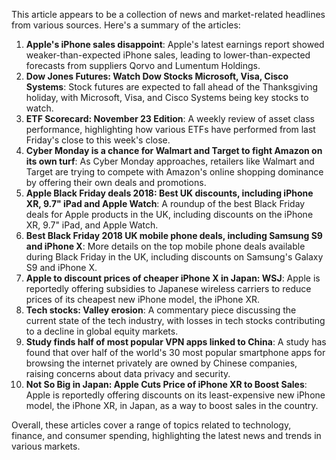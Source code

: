 This article appears to be a collection of news and market-related headlines from various sources. Here's a summary of the articles:

1. **Apple's iPhone sales disappoint**: Apple's latest earnings report showed weaker-than-expected iPhone sales, leading to lower-than-expected forecasts from suppliers Qorvo and Lumentum Holdings.
2. **Dow Jones Futures: Watch Dow Stocks Microsoft, Visa, Cisco Systems**: Stock futures are expected to fall ahead of the Thanksgiving holiday, with Microsoft, Visa, and Cisco Systems being key stocks to watch.
3. **ETF Scorecard: November 23 Edition**: A weekly review of asset class performance, highlighting how various ETFs have performed from last Friday's close to this week's close.
4. **Cyber Monday is a chance for Walmart and Target to fight Amazon on its own turf**: As Cyber Monday approaches, retailers like Walmart and Target are trying to compete with Amazon's online shopping dominance by offering their own deals and promotions.
5. **Apple Black Friday deals 2018: Best UK discounts, including iPhone XR, 9.7&quot; iPad and Apple Watch**: A roundup of the best Black Friday deals for Apple products in the UK, including discounts on the iPhone XR, 9.7" iPad, and Apple Watch.
6. **Best Black Friday 2018 UK mobile phone deals, including Samsung S9 and iPhone X**: More details on the top mobile phone deals available during Black Friday in the UK, including discounts on Samsung's Galaxy S9 and iPhone X.
7. **Apple to discount prices of cheaper iPhone X in Japan: WSJ**: Apple is reportedly offering subsidies to Japanese wireless carriers to reduce prices of its cheapest new iPhone model, the iPhone XR.
8. **Tech stocks: Valley erosion**: A commentary piece discussing the current state of the tech industry, with losses in tech stocks contributing to a decline in global equity markets.
9. **Study finds half of most popular VPN apps linked to China**: A study has found that over half of the world's 30 most popular smartphone apps for browsing the internet privately are owned by Chinese companies, raising concerns about data privacy and security.
10. **Not So Big in Japan: Apple Cuts Price of iPhone XR to Boost Sales**: Apple is reportedly offering discounts on its least-expensive new iPhone model, the iPhone XR, in Japan, as a way to boost sales in the country.

Overall, these articles cover a range of topics related to technology, finance, and consumer spending, highlighting the latest news and trends in various markets.